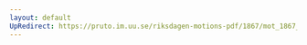 ```yaml
---
layout: default
UpRedirect: https://pruto.im.uu.se/riksdagen-motions-pdf/1867/mot_1867__ak__98.pdf
---
```

